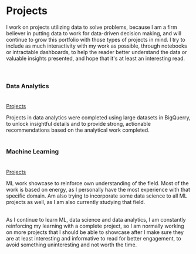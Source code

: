 # Projects<br>
I work on projects utilizing data to solve problems, because I am a firm believer in putting data to work for data-driven decision making, and will continue to grow this portfolio with those types of projects in mind. I try to include as much interactivity with my work as possible, through notebooks or intractable dashboards, to help the reader better understand the data or valuable insights presented, and hope that it's at least an interesting read.<br><br><br>

### Data Analytics<br><br>
[Projects](https://github.com/JeffM-Code/PortfolioWork/tree/main/DataAnalytics)<br>

Projects in data analytics were completed using large datasets in BigQuerry, to unlock insightful details and to provide strong, actionable recommendations based on the analytical work completed.<br><br>

### Machine Learning<br><br>
[Projects](https://github.com/JeffM-Code/PortfolioWork/tree/main/ML)<br>

ML work showcase to reinforce own understanding of the field. Most of the work is based on energy, as I personally have the most experience with that specific domain. Am also trying to incorporate some data science to all ML projects as well, as I am also currently studying that field.<br><br>

As I continue to learn ML, data science and data analytics, I am constantly reinforcing my learning with a complete project, so I am normally working on more projects that I should be able to showcase after I make sure they are at least interesting and informative to read for better engagement, to avoid something uninteresting and not worth the time.